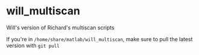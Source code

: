 # will_multiscan
Will's version of Richard's multiscan scripts

If you're in `/home/share/matlab/will_multiscan`, make sure to pull the latest version with `git pull`
